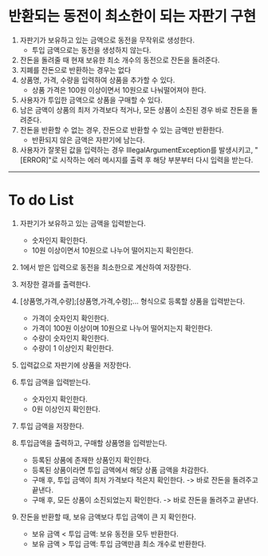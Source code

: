 # 반환되는 동전이 최소한이 되는 자판기 구현

1. 자판기가 보유하고 있는 금액으로 동전을 무작위로 생성한다.
   - 투입 금액으로는 동전을 생성하지 않는다.
2. 잔돈을 돌려줄 때 현재 보유한 최소 개수의 동전으로 잔돈을 돌려준다.
3. 지폐를 잔돈으로 반환하는 경우는 없다
4. 상품명, 가격, 수량을 입력하여 상품을 추가할 수 있다.
   - 상품 가격은 100원 이상이면서 10원으로 나눠떨어져야 한다.
5. 사용자가 투입한 금액으로 상품을 구매할 수 있다.
6. 남은 금액이 상품의 최저 가격보다 적거나, 모든 상품이 소진된 경우 바로 잔돈을 돌려준다.
7. 잔돈을 반환할 수 없는 경우, 잔돈으로 반환할 수 있는 금액만 반환한다.
   - 반환되지 않은 금액은 자판기에 남는다.
8. 사용자가 잘못된 값을 입력하는 경우 IllegalArgumentException를 발생시키고, "[ERROR]"로 시작하는 에러 메시지를 출력 후 해당 부분부터 다시 입력을 받는다.

---

# To do List

1. 자판기가 보유하고 있는 금액을 입력받는다.
   - 숫자인지 확인한다.
   - 10원 이상이면서 10원으로 나누어 떨어지는지 확인한다.
2. 1에서 받은 입력으로 동전을 최소한으로 계산하여 저장한다.
3. 저장한 결과를 출력한다.


4. [상품명,가격,수량];[상품명,가격,수령];... 형식으로 등록할 상품을 입력받는다.
    - 가격이 숫자인지 확인한다.
    - 가격이 100원 이상이며 10원으로 나누어 떨어지는지 확인한다.
    - 수량이 숫자인지 확인한다.
    - 수량이 1 이상인지 확인한다.
5. 입력값으로 자판기에 상품을 저장한다.


6. 투입 금액을 입력받는다.
   - 숫자인지 확인한다.
   - 0원 이상인지 확인한다.
7. 투입 금액을 저장한다.


8. 투입금액을 출력하고, 구매할 상품명을 입력받는다.
    - 등록된 상품에 존재한 상품인지 확인한다.
    - 등록된 상품이라면 투입 금액에서 해당 상품 금액을 차감한다.
    - 구매 후, 투입 금액이 최저 가격보다 적은지 확인한다. -> 바로 잔돈을 돌려주고 끝낸다.
    - 구매 후, 모든 상품이 소진되었는지 확인한다. -> 바로 잔돈을 돌려주고 끝낸다.
9. 잔돈을 반환할 때, 보유 금액보다 투입 금액이 큰 지 확인한다.
   - 보유 금액 < 투입 금액: 보유 동전을 모두 반환한다.
   - 보유 금액 > 투입 금액: 투입 금액만큼 최소 개수로 반환한다.